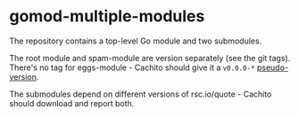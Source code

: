 # gomod-multiple-modules

The repository contains a top-level Go module and two submodules.

The root module and spam-module are version separately (see the git tags). There's
no tag for eggs-module - Cachito should give it a `v0.0.0-*` [pseudo-version][pseudo-version].

The submodules depend on different versions of rsc.io/quote - Cachito should download
and report both.

[pseudo-version]: https://go.dev/ref/mod#pseudo-versions
